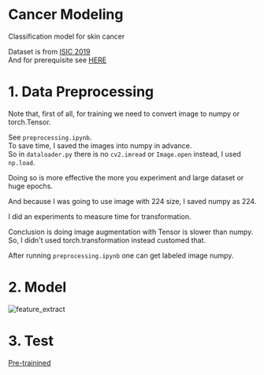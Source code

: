 # Cancer Modeling  
Classification model for skin cancer   

Dataset is from [ISIC 2019](https://challenge.isic-archive.com/landing/2019/)   
And for prerequisite see [HERE](https://velog.io/@jj770206/ISIC-dataset)  

# 1. Data Preprocessing  
Note that, first of all, for training we need to convert image to numpy or torch.Tensor.   

See `preprocessing.ipynb`.  
To save time, I saved the images into numpy in advance.  
So in `dataloader.py` there is no `cv2.imread` or `Image.open` instead, I used `np.load`.  

Doing so is more effective the more you experiment and large dataset or huge epochs.    

And because I was going to use image with 224 size, I saved numpy as 224.

I did an experiments to measure time for transformation.  

Conclusion is doing image augmentation with Tensor is slower than numpy.  
So, I didn't used torch.transformation instead customed that.  

After running `preprocessing.ipynb` one can get labeled image numpy.


# 2. Model  

![feature_extract](https://user-images.githubusercontent.com/78862026/168215494-d3adf281-4004-49f8-aa19-5b89d5a30267.png)

# 3. Test  
[Pre-trainined](https://drive.google.com/file/d/1I1CV3I-Jg6Nfi4K6yKwrU3L6wCysBr4f/view?usp=sharing)


